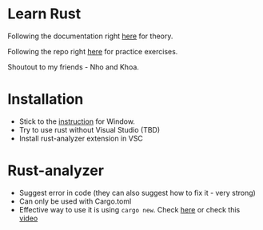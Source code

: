 # Learn Rust
Following the documentation right [here](https://doc.rust-lang.org/rust-by-example/index.html) for theory.

Following the repo right [here](https://github.com/rust-lang/rustlings) for practice exercises.

Shoutout to my friends - Nho and Khoa. 

# Installation
+ Stick to the [instruction](https://www.rust-lang.org/tools/install) for Window.
+ Try to use rust without Visual Studio (TBD)
+ Install rust-analyzer extension in VSC


# Rust-analyzer
+ Suggest error in code (they can also suggest how to fix it - very strong)
+ Can only be used with Cargo.toml
+ Effective way to use it is using `cargo new`. Check [here](Theory/Lec1/README.md) or check this [video](https://www.bing.com/videos/riverview/relatedvideo?q=using+rust-analyzer+on+vscode&mid=3DD28A771A9BCB0FA9823DD28A771A9BCB0FA982&FORM=VIRE) 